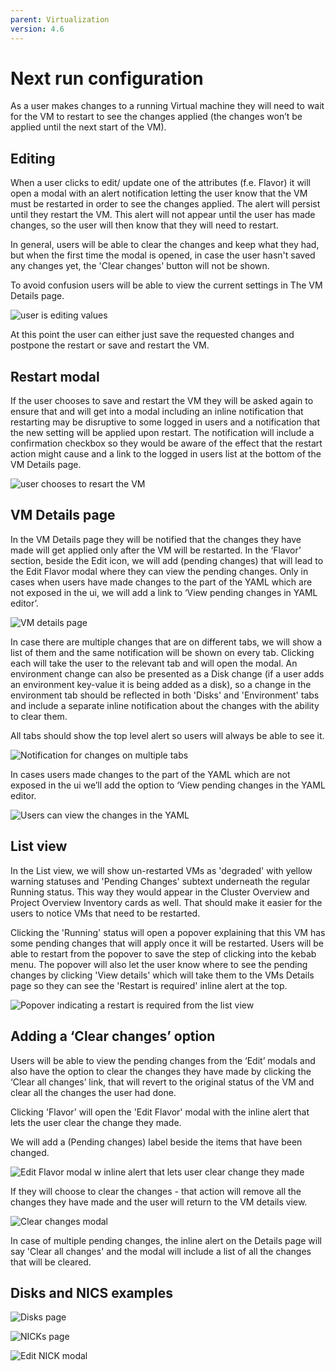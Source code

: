 ```yaml
---
parent: Virtualization
version: 4.6
---
```

# Next run configuration

As a user makes changes to a running Virtual machine they will need to wait for the VM to restart to see the changes applied (the changes won’t be applied until the next start of the VM).

## Editing

When a user clicks to edit/ update one of the attributes (f.e. Flavor) it will open a modal with an alert notification letting the user know that the VM must be restarted in order to see the changes applied. The alert will persist until they restart the VM.
This alert will not appear until the user has made changes, so the user will then know that they will need to restart.

In general, users will be able to clear the changes and keep what they had, but when the first time the modal is opened, in case the user hasn't saved any changes yet, the 'Clear changes' button will not be shown.

To avoid confusion users will be able to view the current settings in The VM Details page.

![user is editing values](img/EditOriginal.png)

At this point the user can either just save the requested changes and postpone the restart or save and restart the VM.

## Restart modal

If the user chooses to save and restart the VM they will be asked again to ensure that and will get into a modal including an inline notification that restarting may be disruptive to some logged in users and a notification that the new setting will be applied upon restart. The notification will include a confirmation checkbox so they would be aware of the effect that the restart action might cause and a link to the logged in users list at the bottom of the VM Details page.

![user chooses to resart the VM](img/RestartModal.png)

## VM Details page

In the VM Details page they will be notified that the changes they have made will get applied only after the VM will be restarted.
In the ‘Flavor’ section, beside the Edit icon, we will add (pending changes) that will lead to the Edit Flavor modal where they can view the pending changes.
Only in cases when users have made changes to the part of the YAML which are not exposed in the ui, we will add a link to ‘View pending changes in YAML editor’.

![VM details page](img/vm-details.png)

In case there are multiple changes that are on different tabs, we will show a list of them and the same notification will be shown on every tab. Clicking each will take the user to the relevant tab and will open the modal.
An environment change can also be presented as a Disk change (if a user adds an environment key-value it is being added as a disk), so a change in the environment tab should be reflected in both 'Disks' and 'Environment' tabs and include a separate inline notification about the changes with the ability to clear them.

All tabs should show the top level alert so users will always be able to see it.

![Notification for changes on multiple tabs](img/Notification-changes-on-multiple-tabs.png)

In cases users made changes to the part of the YAML which are not exposed in the ui we’ll add the option to ‘View pending changes in the YAML editor.

![Users can view the changes in the YAML](img/ViewYAML-editor.png)

## List view

In the List view, we will show un-restarted VMs as 'degraded' with yellow warning statuses and 'Pending Changes' subtext underneath the regular Running status. This way they would appear in the Cluster Overview and Project Overview Inventory cards as well. That should make it easier for the users to notice VMs that need to be restarted.

Clicking the 'Running' status will open a popover explaining that this VM has some pending changes that will apply once it will be restarted.
Users will be able to restart from the popover to save the step of clicking into the kebab menu.
The popover will also let the user know where to see the pending changes by clicking 'View details' which will take them to the VMs Details page so they can see the 'Restart is required' inline alert at the top.

![Popover indicating a restart is required from the list view](img/ListView.png)

## Adding a ‘Clear changes’ option

Users will be able to view the pending changes from the ‘Edit’ modals and also have the option to clear the changes they have made by clicking the ‘Clear all changes’ link, that will revert to the original status of the VM and clear all the changes the user had done.

Clicking 'Flavor' will open the 'Edit Flavor' modal with the inline alert that lets the user clear the change they made.

We will add a (Pending changes) label beside the items that have been changed.

![Edit Flavor modal w inline alert that lets user clear change they made](img/Edit.png)

If they will choose to clear the changes - that action will remove all the changes they have made and the user will return to the VM details view.

![Clear changes modal](img/ClearChanges2.png)

In case of multiple pending changes, the inline alert on the Details page will say 'Clear all changes' and the modal will include a list of all the changes that will be cleared.

## Disks and NICS examples

![Disks page](img/Disks.png)

![NICKs page](img/NICs.png)

![Edit NICK modal](img/EditNIC.png)
